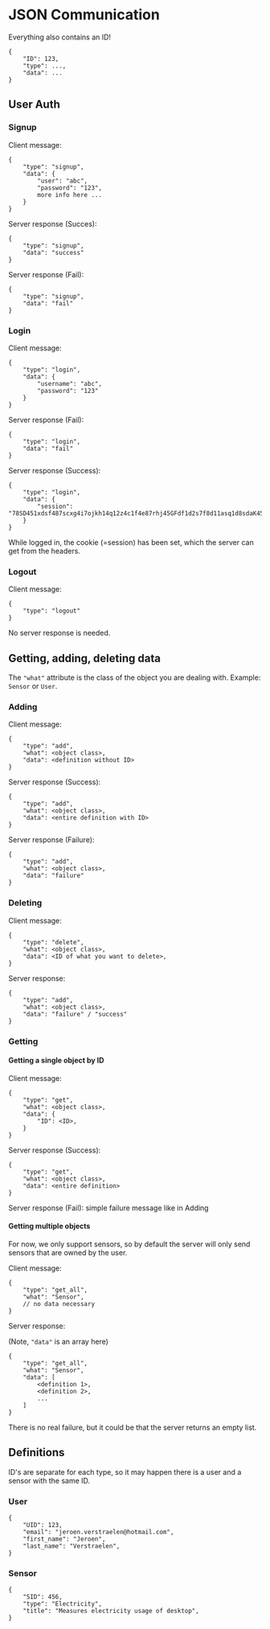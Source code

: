 
# JSON Communication

Everything also contains an ID!

	{
		"ID": 123,
		"type": ...,
		"data": ...
	}

## User Auth

### Signup

Client message:

	{
		"type": "signup",
		"data": {
			"user": "abc",
			"password": "123",
			more info here ...
		}
	}

Server response (Succes): 

	{
		"type": "signup",
		"data": "success"
	}

Server response (Fail):

	{
		"type": "signup",
		"data": "fail"
	}

### Login

Client message:

	{
		"type": "login",
		"data": {
			"username": "abc",
			"password": "123"
		}
	}

Server response (Fail):

	{
		"type": "login",
		"data": "fail"
	}

Server response (Success):

	{
		"type": "login",
		"data": {
			"session": "78SD451xdsf487scxg4i7ojkh14q12z4c1f4e87rhj45GFdf1d2s7f8d11asq1d8sdaK45FDW12"
		}
	}

While logged in, the cookie (=session) has been set, which the server can get from the headers.

### Logout

Client message:

	{
		"type": "logout"
	}

No server response is needed.

## Getting, adding, deleting data

The `"what"` attribute is the class of the object you are dealing with. Example: `Sensor` or `User`.

### Adding

Client message:

	{
		"type": "add",
		"what": <object class>,
		"data": <definition without ID>
	}

Server response (Success):

	{
		"type": "add",
		"what": <object class>,
		"data": <entire definition with ID>
	}

Server response (Failure):
	
	{
		"type": "add",
		"what": <object class>,
		"data": "failure"
	}

### Deleting

Client message:

	{
		"type": "delete",
		"what": <object class>,
		"data": <ID of what you want to delete>,
	}

Server response:

	{
		"type": "add",
		"what": <object class>,
		"data": "failure" / "success"
	}

### Getting

#### Getting a single object by ID

Client message:

	{
		"type": "get",
		"what": <object class>,
		"data": {
			"ID": <ID>,
		}
	}

Server response (Success):

	{
		"type": "get",
		"what": <object class>,
		"data": <entire definition>
	}

Server response (Fail): simple failure message like in Adding

#### Getting multiple objects

For now, we only support sensors, so by default the server will only send sensors that are owned by the user.

Client message:

	{
		"type": "get_all",
		"what": "Sensor",
		// no data necessary
	}

Server response:

(Note, `"data"` is an array here)

	{
		"type": "get_all",
		"what": "Sensor",
		"data": [
			<definition 1>,
			<definition 2>,
			...
		]
	}

There is no real failure, but it could be that the server returns an empty list.

## Definitions

ID's are separate for each type, so it may happen there is a user and a sensor with the same ID.

### User

	{
		"UID": 123,
		"email": "jeroen.verstraelen@hotmail.com",
		"first_name": "Jeroen",
		"last_name": "Verstraelen",
	}

### Sensor

	{
		"SID": 456,
		"type": "Electricity",
		"title": "Measures electricity usage of desktop",
	}
